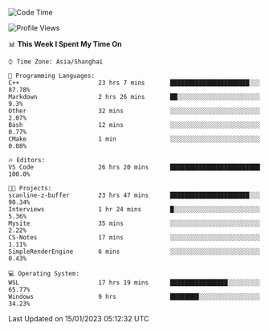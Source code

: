 <!--START_SECTION:waka-->
![Code Time](http://img.shields.io/badge/Code%20Time-590%20hrs%2041%20mins-blue)

![Profile Views](http://img.shields.io/badge/Profile%20Views-1-blue)

📊 **This Week I Spent My Time On** 

```text
⌚︎ Time Zone: Asia/Shanghai

💬 Programming Languages: 
C++                      23 hrs 7 mins       ██████████████████████░░░   87.78% 
Markdown                 2 hrs 26 mins       ██░░░░░░░░░░░░░░░░░░░░░░░   9.3% 
Other                    32 mins             ░░░░░░░░░░░░░░░░░░░░░░░░░   2.07% 
Bash                     12 mins             ░░░░░░░░░░░░░░░░░░░░░░░░░   0.77% 
CMake                    1 min               ░░░░░░░░░░░░░░░░░░░░░░░░░   0.08%

🔥 Editors: 
VS Code                  26 hrs 20 mins      █████████████████████████   100.0%

🐱‍💻 Projects: 
scanline-z-buffer        23 hrs 47 mins      ██████████████████████░░░   90.34% 
Interviews               1 hr 24 mins        █░░░░░░░░░░░░░░░░░░░░░░░░   5.36% 
Mysite                   35 mins             ░░░░░░░░░░░░░░░░░░░░░░░░░   2.22% 
CS-Notes                 17 mins             ░░░░░░░░░░░░░░░░░░░░░░░░░   1.11% 
SimpleRenderEngine       6 mins              ░░░░░░░░░░░░░░░░░░░░░░░░░   0.43%

💻 Operating System: 
WSL                      17 hrs 19 mins      ████████████████░░░░░░░░░   65.77% 
Windows                  9 hrs               ████████░░░░░░░░░░░░░░░░░   34.23%

```


 Last Updated on 15/01/2023 05:12:32 UTC
<!--END_SECTION:waka-->